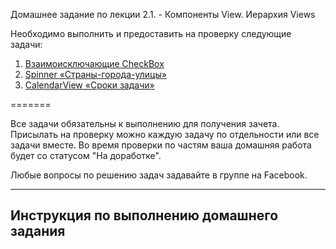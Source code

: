 Домашнее задание по лекции 2.1. - Компоненты View. Иерархия Views


Необходимо выполнить и предоставить на проверку следующие задачи:

1. [Взаимоисключающие CheckBox]()
2. [Spinner «Страны-города-улицы»]()
3. [CalendarView «Сроки задачи»]()

=======

Все задачи обязательны к выполнению для получения зачета. Присылать на проверку можно каждую задачу по отдельности или все задачи вместе. Во время проверки по частям ваша домашняя работа будет со статусом "На доработке".

Любые вопросы по решению задач задавайте в группе на Facebook.

---

## Инструкция по выполнению домашнего задания
